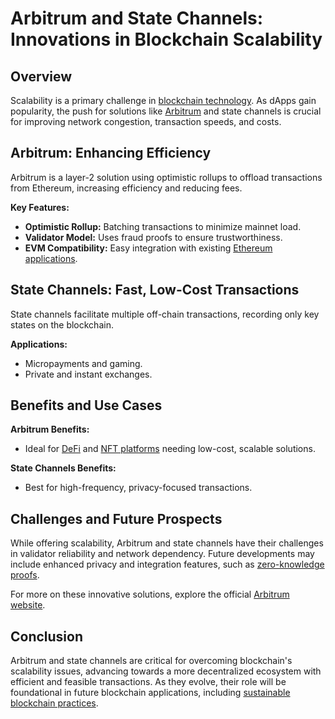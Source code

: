# Arbitrum and State Channels: Innovations in Blockchain Scalability

## Overview

Scalability is a primary challenge in [blockchain technology](https://www.license-token.com/wiki/what-is-blockchain). As dApps gain popularity, the push for solutions like [Arbitrum](https://arbitrum.io/) and state channels is crucial for improving network congestion, transaction speeds, and costs.

## Arbitrum: Enhancing Efficiency

Arbitrum is a layer-2 solution using optimistic rollups to offload transactions from Ethereum, increasing efficiency and reducing fees.

**Key Features:**
- **Optimistic Rollup:** Batching transactions to minimize mainnet load.
- **Validator Model:** Uses fraud proofs to ensure trustworthiness.
- **EVM Compatibility:** Easy integration with existing [Ethereum applications](https://www.license-token.com/wiki/arbitrum-and-ethereum-interoperability).

## State Channels: Fast, Low-Cost Transactions

State channels facilitate multiple off-chain transactions, recording only key states on the blockchain.

**Applications:**
- Micropayments and gaming.
- Private and instant exchanges.

## Benefits and Use Cases

**Arbitrum Benefits:**
- Ideal for [DeFi](https://www.license-token.com/wiki/arbitrum-de-fi) and [NFT platforms](https://www.license-token.com/wiki/arbitrum-and-nft-marketplaces) needing low-cost, scalable solutions.

**State Channels Benefits:**
- Best for high-frequency, privacy-focused transactions.

## Challenges and Future Prospects

While offering scalability, Arbitrum and state channels have their challenges in validator reliability and network dependency. Future developments may include enhanced privacy and integration features, such as [zero-knowledge proofs](https://www.license-token.com/wiki/zero-knowledge-proofs-on-blockchain).

For more on these innovative solutions, explore the official [Arbitrum website](https://offchainlabs.com/).

## Conclusion

Arbitrum and state channels are critical for overcoming blockchain's scalability issues, advancing towards a more decentralized ecosystem with efficient and feasible transactions. As they evolve, their role will be foundational in future blockchain applications, including [sustainable blockchain practices](https://www.license-token.com/wiki/sustainable-blockchain-practices).